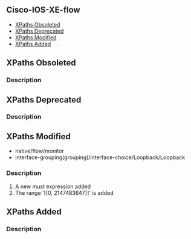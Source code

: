 ## Cisco-IOS-XE-flow


- [XPaths Obsoleted](#xpaths-obsoleted)
- [XPaths Deprecated](#xpaths-deprecated)
- [XPaths Modified](#xpaths-modified)
- [XPaths Added](#xpaths-added)

## XPaths Obsoleted

### Description

## XPaths Deprecated

### Description

## XPaths Modified

- native/flow/monitor
- interface-grouping(grouping)/interface-choice/Loopback/Loopback

### Description

1. A new must expression added
2. The range '[(0, 2147483647)]' is added

## XPaths Added

### Description
